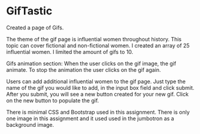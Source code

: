 # GifTastic
Created a page of Gifs.

The theme of the gif page is influential women throughout history. This topic can cover fictional and non-fictional women.
I created an array of 25 influential women.
I limited the amount of gifs to 10.

Gifs animation section:
When the user clicks on the gif image, the gif animate.
To stop the animation the user clicks on the gif again.

Users can add additional influential women to the gif page. 
Just type the name of the gif you would like to add, in the input box field and click submit.
After you submit, you will see a new button created for your new gif. 
Click on the new button to populate the gif.

There is minimal CSS and Bootstrap used in this assignment.
There is only one image in this assignment and it used used in the jumbotron as a background image. 

